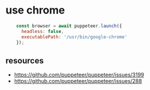 # use chrome

```js
	const browser = await puppeteer.launch({
	  headless: false,
	  executablePath: '/usr/bin/google-chrome'
	});
```

## resources
- https://github.com/puppeteer/puppeteer/issues/3199
- https://github.com/puppeteer/puppeteer/issues/288
